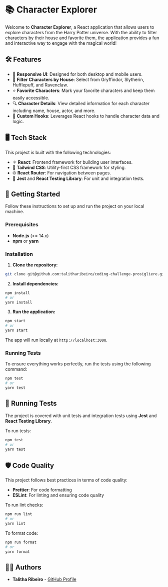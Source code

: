 # 📚 Character Explorer

Welcome to **Character Explorer**, a React application that allows users to explore characters from the Harry Potter universe. With the ability to filter characters by their house and favorite them, the application provides a fun and interactive way to engage with the magical world!


## 🛠️ Features

- 🎨 **Responsive UI**: Designed for both desktop and mobile users.
- 🏡 **Filter Characters by House**: Select from Gryffindor, Slytherin, Hufflepuff, and Ravenclaw.
- ⭐ **Favorite Characters**: Mark your favorite characters and keep them easily accessible.
- 🔍 **Character Details**: View detailed information for each character including name, house, actor, and more.
- 💾 **Custom Hooks**: Leverages React hooks to handle character data and logic.

## 🖥️ Tech Stack

This project is built with the following technologies:

- ⚛️ **React**: Frontend framework for building user interfaces.
- 🎨 **Tailwind CSS**: Utility-first CSS framework for styling.
- 🌐 **React Router**: For navigation between pages.
- 🧪 **Jest** and **React Testing Library**: For unit and integration tests.

## 🚀 Getting Started

Follow these instructions to set up and run the project on your local machine.

### Prerequisites

- **Node.js** (>= 14.x)
- **npm** or **yarn**

### Installation

1. **Clone the repository:**

```bash
git clone git@github.com:talitharibeiro/coding-challenge-prosigliere.git
```

2. **Install dependencies:**

```bash
npm install
# or
yarn install
```

3. **Run the application:**

```bash
npm start
# or
yarn start
```

The app will run locally at `http://localhost:3000`.

### Running Tests

To ensure everything works perfectly, run the tests using the following command:

```bash
npm test
# or
yarn test
```

## 🧪 Running Tests

The project is covered with unit tests and integration tests using **Jest** and **React Testing Library**.

To run tests:

```bash
npm test
# or
yarn test
```

## 🛡️ Code Quality

This project follows best practices in terms of code quality:

- **Prettier**: For code formatting
- **ESLint**: For linting and ensuring code quality

To run lint checks:

```bash
npm run lint
# or
yarn lint
```

To format code:

```bash
npm run format
# or
yarn format
```

## 👨‍💻 Authors

- **Talitha Ribeiro** - [GitHub Profile](https://github.com/talitharibeiro)
